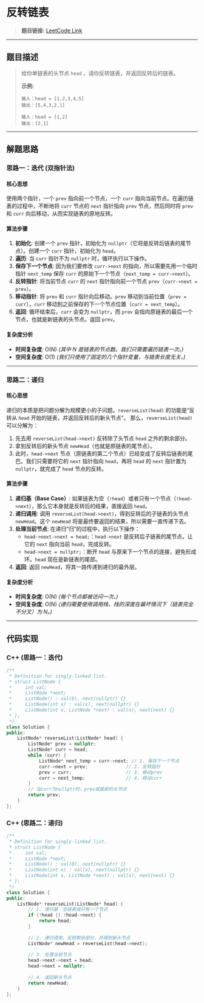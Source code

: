 # 反转链表

> **题目链接:** [LeetCode Link](https://leetcode.cn/problems/reverse-linked-list/)

---

## 题目描述

> 给你单链表的头节点 `head` ，请你反转链表，并返回反转后的链表。
>
> **示例:**
> ```
> 输入：head = [1,2,3,4,5]
> 输出：[5,4,3,2,1]
> ```
>
> ```
> 输入：head = [1,2]
> 输出：[2,1]
> ```

---

## 解题思路

### 思路一：迭代 (双指针法)

#### 核心思想
使用两个指针，一个 `prev` 指向前一个节点，一个 `curr` 指向当前节点。在遍历链表的过程中，不断地将 `curr` 节点的 `next` 指针指向 `prev` 节点，然后同时将 `prev` 和 `curr` 向后移动，从而实现链表的原地反转。

#### 算法步骤
1.  **初始化**: 创建一个 `prev` 指针，初始化为 `nullptr`（它将是反转后链表的尾节点）。创建一个 `curr` 指针，初始化为 `head`。
2.  **遍历**: 当 `curr` 指针不为 `nullptr` 时，循环执行以下操作。
3.  **保存下一个节点**: 因为我们要修改 `curr->next` 的指向，所以需要先用一个临时指针 `next_temp` 保存 `curr` 的原始下一个节点（`next_temp = curr->next`）。
4.  **反转指针**: 将当前节点 `curr` 的 `next` 指针指向前一个节点 `prev`（`curr->next = prev`）。
5.  **移动指针**: 将 `prev` 和 `curr` 指针向后移动。`prev` 移动到当前位置（`prev = curr`），`curr` 移动到之前保存的下一个节点位置（`curr = next_temp`）。
6.  **返回**: 循环结束后，`curr` 会变为 `nullptr`，而 `prev` 会指向原链表的最后一个节点，也就是新链表的头节点。返回 `prev`。

#### 复杂度分析
- **时间复杂度**: O(N)
  *(其中 N 是链表的节点数。我们只需要遍历链表一次。)*
- **空间复杂度**: O(1)
  *(我们只使用了固定的几个指针变量，与链表长度无关。)*

---

### 思路二：递归

#### 核心思想
递归的本质是把问题分解为规模更小的子问题。`reverseList(head)` 的功能是“反转从 `head` 开始的链表，并返回反转后的新头节点”。
那么，`reverseList(head)` 可以分解为：
1.  先去用 `reverseList(head->next)` 反转除了头节点 `head` 之外的剩余部分。
2.  拿到反转后的新头节点 `newHead`（也就是原链表的尾节点）。
3.  此时，`head->next` 节点（原链表的第二个节点）已经变成了反转后链表的尾巴。我们只需要将它的 `next` 指针指向 `head`，再将 `head` 的 `next` 指针置为 `nullptr`，就完成了 `head` 节点的反转。

#### 算法步骤
1.  **递归基（Base Case）**: 如果链表为空（`!head`）或者只有一个节点（`!head->next`），那么它本身就是反转后的结果，直接返回 `head`。
2.  **递归调用**: 调用 `reverseList(head->next)`，得到反转后的子链表的头节点 `newHead`。这个 `newHead` 将是最终要返回的结果，所以需要一直传递下去。
3.  **处理当前节点**: 在递归“归”的过程中，执行以下操作：
    *   `head->next->next = head;`：`head->next` 是反转后子链表的尾节点，让它的 `next` 指向当前 `head`，完成反转。
    *   `head->next = nullptr;`：断开 `head` 与原来下一个节点的连接，避免形成环。`head` 现在是新链表的尾部。
4.  **返回**: 返回 `newHead`，将其一路传递到递归的最外层。

#### 复杂度分析
- **时间复杂度**: O(N)
  *(每个节点都被访问一次。)*
- **空间复杂度**: O(N)
  *(递归需要使用调用栈，栈的深度在最坏情况下（链表完全不分叉）为 N。)*

---

## 代码实现

### C++ (思路一：迭代)

```cpp
/**
 * Definition for singly-linked list.
 * struct ListNode {
 *     int val;
 *     ListNode *next;
 *     ListNode() : val(0), next(nullptr) {}
 *     ListNode(int x) : val(x), next(nullptr) {}
 *     ListNode(int x, ListNode *next) : val(x), next(next) {}
 * };
 */
class Solution {
public:
    ListNode* reverseList(ListNode* head) {
        ListNode* prev = nullptr;
        ListNode* curr = head;
        while (curr) {
            ListNode* next_temp = curr->next; // 1. 保存下一个节点
            curr->next = prev;              // 2. 反转指针
            prev = curr;                    // 3. 移动prev
            curr = next_temp;               // 4. 移动curr
        }
        // 当curr为nullptr时，prev就是新的头节点
        return prev;
    }
};
```


### C++ (思路二：递归)
```C++
/**
 * Definition for singly-linked list.
 * struct ListNode {
 *     int val;
 *     ListNode *next;
 *     ListNode() : val(0), next(nullptr) {}
 *     ListNode(int x) : val(x), next(nullptr) {}
 *     ListNode(int x, ListNode *next) : val(x), next(next) {}
 * };
 */
class Solution {
public:
    ListNode* reverseList(ListNode* head) {
        // 1. 递归基：空链表或只有一个节点
        if (!head || !head->next) {
            return head;
        }
        
        // 2. 递归调用，反转剩余部分，并得到新头节点
        ListNode* newHead = reverseList(head->next);
        
        // 3. 处理当前节点
        head->next->next = head;
        head->next = nullptr;
        
        // 4. 返回新头节点
        return newHead;
    }
};
```